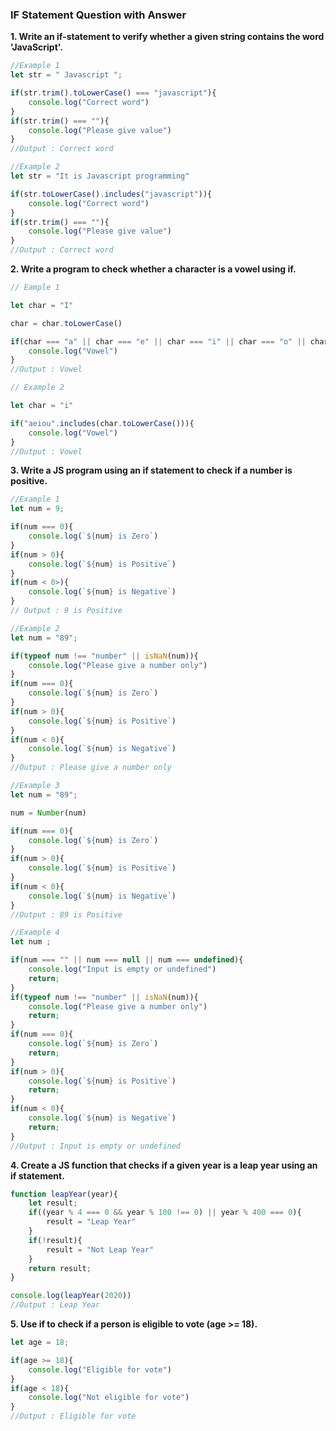 ### IF Statement Question with Answer

**1. Write an if-statement to verify whether a given string contains the word 'JavaScript'.**

```js
//Example 1
let str = " Javascript ";

if(str.trim().toLowerCase() === "javascript"){
    console.log("Correct word")
}
if(str.trim() === ""){
    console.log("Please give value")
}
//Output : Correct word

//Example 2
let str = "It is Javascript programming"

if(str.toLowerCase().includes("javascript")){
    console.log("Correct word")
}
if(str.trim() === ""){
    console.log("Please give value")
}
//Output : Correct word
```

**2. Write a program to check whether a character is a vowel using if.**

```js
// Eample 1

let char = "I"

char = char.toLowerCase()

if(char === "a" || char === "e" || char === "i" || char === "o" || char=== "u"){
    console.log("Vowel")
}
//Output : Vowel

// Example 2

let char = "i"

if("aeiou".includes(char.toLowerCase())){
    console.log("Vowel")
}
//Output : Vowel
```

**3. Write a JS program using an if statement to check if a number is positive.**

```js
//Example 1
let num = 9;

if(num === 0){
    console.log(`${num} is Zero`)
}
if(num > 0){
    console.log(`${num} is Positive`)
}
if(num < 0>){
    console.log(`${num} is Negative`)
}
// Output : 9 is Positive

//Example 2
let num = "89";

if(typeof num !== "number" || isNaN(num)){
    console.log("Please give a number only")
}
if(num === 0){
    console.log(`${num} is Zero`)
}
if(num > 0){
    console.log(`${num} is Positive`)
}
if(num < 0){
    console.log(`${num} is Negative`)
}
//Output : Please give a number only

//Example 3
let num = "89";

num = Number(num)

if(num === 0){
    console.log(`${num} is Zero`)
}
if(num > 0){
    console.log(`${num} is Positive`)
}
if(num < 0){
    console.log(`${num} is Negative`)
}
//Output : 89 is Positive

//Example 4 
let num ;

if(num === "" || num === null || num === undefined){
    console.log("Input is empty or undefined")
    return;
}
if(typeof num !== "number" || isNaN(num)){
    console.log("Please give a number only")
    return;
}
if(num === 0){
    console.log(`${num} is Zero`)
    return;
}
if(num > 0){
    console.log(`${num} is Positive`)
    return;
}
if(num < 0){
    console.log(`${num} is Negative`)
    return;
}
//Output : Input is empty or undefined
```

**4. Create a JS function that checks if a given year is a leap year using an if statement.**


```js
function leapYear(year){
    let result;
    if((year % 4 === 0 && year % 100 !== 0) || year % 400 === 0){
        result = "Leap Year"
    }
    if(!result){
        result = "Not Leap Year"
    }
    return result;
}

console.log(leapYear(2020))
//Output : Leap Year
```

**5. Use if to check if a person is eligible to vote (age >= 18).**

```js
let age = 18;

if(age >= 18){
    console.log("Eligible for vote")
}
if(age < 18){
    console.log("Not eligible for vote")
}
//Output : Eligible for vote
```
 